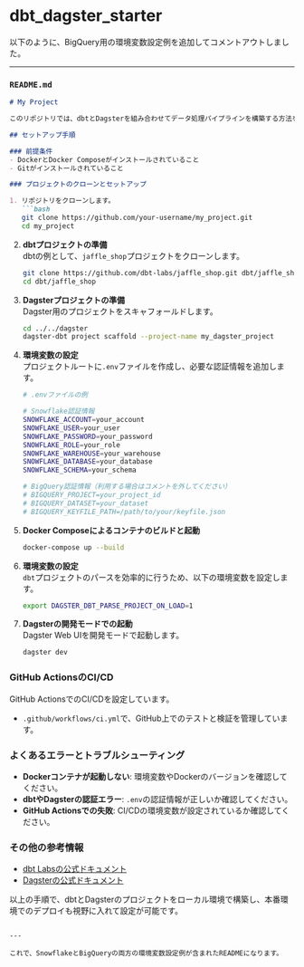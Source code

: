 # dbt_dagster_starter

以下のように、BigQuery用の環境変数設定例を追加してコメントアウトしました。

---

### `README.md`

```markdown
# My Project

このリポジトリでは、dbtとDagsterを組み合わせてデータ処理パイプラインを構築する方法を紹介しています。

## セットアップ手順

### 前提条件
- DockerとDocker Composeがインストールされていること
- Gitがインストールされていること

### プロジェクトのクローンとセットアップ

1. リポジトリをクローンします。
   ```bash
   git clone https://github.com/your-username/my_project.git
   cd my_project
   ```

2. **dbtプロジェクトの準備**  
   dbtの例として、`jaffle_shop`プロジェクトをクローンします。
   ```bash
   git clone https://github.com/dbt-labs/jaffle_shop.git dbt/jaffle_shop
   cd dbt/jaffle_shop
   ```

3. **Dagsterプロジェクトの準備**  
   Dagster用のプロジェクトをスキャフォールドします。
   ```bash
   cd ../../dagster
   dagster-dbt project scaffold --project-name my_dagster_project
   ```

4. **環境変数の設定**  
   プロジェクトルートに`.env`ファイルを作成し、必要な認証情報を追加します。
   ```bash
   # .envファイルの例

   # Snowflake認証情報
   SNOWFLAKE_ACCOUNT=your_account
   SNOWFLAKE_USER=your_user
   SNOWFLAKE_PASSWORD=your_password
   SNOWFLAKE_ROLE=your_role
   SNOWFLAKE_WAREHOUSE=your_warehouse
   SNOWFLAKE_DATABASE=your_database
   SNOWFLAKE_SCHEMA=your_schema

   # BigQuery認証情報（利用する場合はコメントを外してください）
   # BIGQUERY_PROJECT=your_project_id
   # BIGQUERY_DATASET=your_dataset
   # BIGQUERY_KEYFILE_PATH=/path/to/your/keyfile.json
   ```

5. **Docker Composeによるコンテナのビルドと起動**
   ```bash
   docker-compose up --build
   ```

6. **環境変数の設定**  
   `dbt`プロジェクトのパースを効率的に行うため、以下の環境変数を設定します。
   ```bash
   export DAGSTER_DBT_PARSE_PROJECT_ON_LOAD=1
   ```

7. **Dagsterの開発モードでの起動**  
   Dagster Web UIを開発モードで起動します。
   ```bash
   dagster dev
   ```

### GitHub ActionsのCI/CD
GitHub ActionsでのCI/CDを設定しています。
- `.github/workflows/ci.yml`で、GitHub上でのテストと検証を管理しています。

### よくあるエラーとトラブルシューティング

- **Dockerコンテナが起動しない**: 環境変数やDockerのバージョンを確認してください。
- **dbtやDagsterの認証エラー**: `.env`の認証情報が正しいか確認してください。
- **GitHub Actionsでの失敗**: CI/CDの環境変数が設定されているか確認してください。

### その他の参考情報
- [dbt Labsの公式ドキュメント](https://docs.getdbt.com/)
- [Dagsterの公式ドキュメント](https://docs.dagster.io/)

以上の手順で、dbtとDagsterのプロジェクトをローカル環境で構築し、本番環境でのデプロイも視野に入れて設定が可能です。
```

--- 

これで、SnowflakeとBigQueryの両方の環境変数設定例が含まれたREADMEになります。
